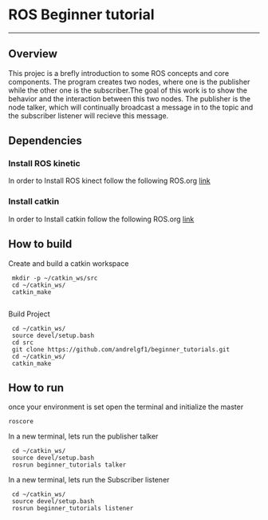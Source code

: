 # ROS Beginner tutorial 

---

## Overview
This projec is a brefly introduction to some ROS concepts and core components.
The program creates two nodes, where one is the publisher while the other one 
is the subscriber.The goal of this work is to show the behavior and the 
interaction between this two nodes.
The publisher is the node talker, which will continually broadcast a message in to the  topic and
the subscriber listener will recieve this message.  

## Dependencies




### Install ROS kinetic

In order to Install ROS kinect follow the following ROS.org [link](http://wiki.ros.org/kinetic/Installation/Ubuntu)

### Install catkin
In order to Install catkin follow the following ROS.org [link](http://wiki.ros.org/catkin#Installing_catkin)


## How to build

Create and build a catkin workspace 
```
 mkdir -p ~/catkin_ws/src
 cd ~/catkin_ws/
 catkin_make
 
```
Build Project
```
 cd ~/catkin_ws/
 source devel/setup.bash
 cd src
 git clone https://github.com/andrelgf1/beginner_tutorials.git
 cd ~/catkin_ws/
 catkin_make
```

## How to run

once your environment is set
open the terminal and initialize the master
 
```
roscore

```
In a new terminal, lets run the publisher talker

```
 cd ~/catkin_ws/
 source devel/setup.bash
 rosrun beginner_tutorials talker

```
In a new terminal, lets run the Subscriber listener
```
 cd ~/catkin_ws/
 source devel/setup.bash
 rosrun beginner_tutorials listener

```



